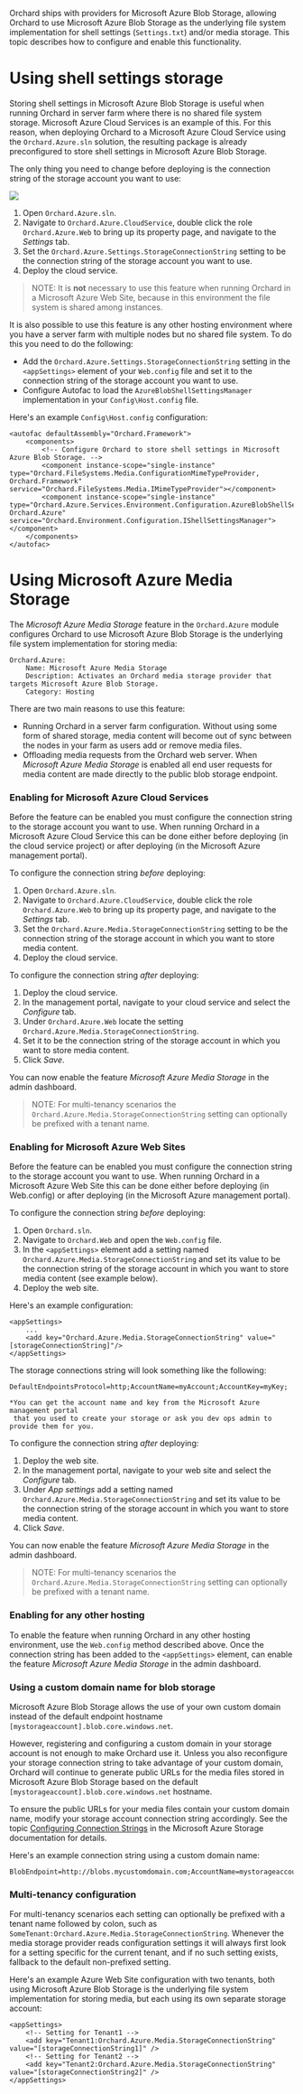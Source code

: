 Orchard ships with providers for Microsoft Azure Blob Storage, allowing Orchard to use Microsoft Azure Blob Storage as the underlying file system implementation for shell settings (`Settings.txt`) and/or media storage. This topic describes how to configure and enable this functionality.

# Using shell settings storage

Storing shell settings in Microsoft Azure Blob Storage is useful when running Orchard in server farm where there is no shared file system storage. Microsoft Azure Cloud Services is an example of this. For this reason, when deploying Orchard to a Microsoft Azure Cloud Service using the `Orchard.Azure.sln` solution, the resulting package is already preconfigured to store shell settings in Microsoft Azure Blob Storage.

The only thing you need to change before deploying is the connection string of the storage account you want to use:

![](../Attachments/Using-Windows-Azure-Blob-Storage/settings-storage-account.png)

1. Open `Orchard.Azure.sln`.
2. Navigate to `Orchard.Azure.CloudService`, double click the role `Orchard.Azure.Web` to bring up its property page, and navigate to the *Settings* tab.
3. Set the `Orchard.Azure.Settings.StorageConnectionString` setting to be the connection string of the storage account you want to use.
4. Deploy the cloud service.

> NOTE: It is **not** necessary to use this feature when running Orchard in a Microsoft Azure Web Site, because in this environment the file system is shared among instances.

It is also possible to use this feature is any other hosting environment where you have a server farm with multiple nodes but no shared file system. To do this you need to do the following:

* Add the `Orchard.Azure.Settings.StorageConnectionString` setting in the `<appSettings>` element of your `Web.config` file and set it to the connection string of the storage account you want to use.
* Configure Autofac to load the `AzureBlobShellSettingsManager` implementation in your `Config\Host.config` file.

Here's an example `Config\Host.config` configuration:

	<autofac defaultAssembly="Orchard.Framework">
		<components>
			<!-- Configure Orchard to store shell settings in Microsoft Azure Blob Storage. -->
			<component instance-scope="single-instance" type="Orchard.FileSystems.Media.ConfigurationMimeTypeProvider, Orchard.Framework" service="Orchard.FileSystems.Media.IMimeTypeProvider"></component>
			<component instance-scope="single-instance" type="Orchard.Azure.Services.Environment.Configuration.AzureBlobShellSettingsManager, Orchard.Azure" service="Orchard.Environment.Configuration.IShellSettingsManager"></component>
		</components>
	</autofac>

# Using Microsoft Azure Media Storage

The *Microsoft Azure Media Storage* feature in the `Orchard.Azure` module configures Orchard to use Microsoft Azure Blob Storage is the underlying file system implementation for storing media:

	Orchard.Azure:
		Name: Microsoft Azure Media Storage
		Description: Activates an Orchard media storage provider that targets Microsoft Azure Blob Storage.
		Category: Hosting

There are two main reasons to use this feature:

* Running Orchard in a server farm configuration. Without using some form of shared storage, media content will become out of sync between the nodes in your farm as users add or remove media files.
* Offloading media requests from the Orchard web server. When *Microsoft Azure Media Storage* is enabled all end user requests for media content are made directly to the public blob storage endpoint.

### Enabling for Microsoft Azure Cloud Services

Before the feature can be enabled you must configure the connection string to the storage account you want to use. When running Orchard in a Microsoft Azure Cloud Service this can be done either before deploying (in the cloud service project) or after deploying (in the Microsoft Azure management portal).

To configure the connection string *before* deploying:

1. Open `Orchard.Azure.sln`.
2. Navigate to `Orchard.Azure.CloudService`, double click the role `Orchard.Azure.Web` to bring up its property page, and navigate to the *Settings* tab.
3. Set the `Orchard.Azure.Media.StorageConnectionString` setting to be the connection string of the storage account in which you want to store media content.
4. Deploy the cloud service.

To configure the connection string *after* deploying:

1. Deploy the cloud service.
2. In the management portal, navigate to your cloud service and select the *Configure* tab.
2. Under `Orchard.Azure.Web` locate the setting `Orchard.Azure.Media.StorageConnectionString`.
3. Set it to be the connection string of the storage account in which you want to store media content.
4. Click *Save*.

You can now enable the feature *Microsoft Azure Media Storage* in the admin dashboard.

> NOTE: For multi-tenancy scenarios the `Orchard.Azure.Media.StorageConnectionString` setting can optionally be prefixed with a tenant name. 

### Enabling for Microsoft Azure Web Sites

Before the feature can be enabled you must configure the connection string to the storage account you want to use. When running Orchard in a Microsoft Azure Web Site this can be done either before deploying (in Web.config) or after deploying (in the Microsoft Azure management portal).

To configure the connection string *before* deploying:

1. Open `Orchard.sln`.
2. Navigate to `Orchard.Web` and open the `Web.config` file.
3. In the `<appSettings>` element add a setting named `Orchard.Azure.Media.StorageConnectionString` and set its value to be the connection string of the storage account in which you want to store media content (see example below).
4. Deploy the web site.

Here's an example configuration:

	<appSettings>
		...
		<add key="Orchard.Azure.Media.StorageConnectionString" value="[storageConnectionString]"/>
	</appSettings>

The storage connections string will look something like the following:

	DefaultEndpointsProtocol=http;AccountName=myAccount;AccountKey=myKey;

    *You can get the account name and key from the Microsoft Azure management portal 
     that you used to create your storage or ask you dev ops admin to provide them for you.


To configure the connection string *after* deploying:

1. Deploy the web site.
2. In the management portal, navigate to your web site and select the *Configure* tab.
2. Under *App settings* add a setting named `Orchard.Azure.Media.StorageConnectionString` and set its value to be the connection string of the storage account in which you want to store media content.
4. Click *Save*.

You can now enable the feature *Microsoft Azure Media Storage* in the admin dashboard.

> NOTE: For multi-tenancy scenarios the `Orchard.Azure.Media.StorageConnectionString` setting can optionally be prefixed with a tenant name. 

### Enabling for any other hosting

To enable the feature when running Orchard in any other hosting environment, use the `Web.config` method described above. Once the connection string has been added to the `<appSettings>` element, can enable the feature *Microsoft Azure Media Storage* in the admin dashboard.

### Using a custom domain name for blob storage

Microsoft Azure Blob Storage allows the use of your own custom domain instead of the default endpoint hostname `[mystorageaccount].blob.core.windows.net`.

However, registering and configuring a custom domain in your storage account is not enough to make Orchard use it. Unless you also reconfigure your storage connection string to take advantage of your custom domain, Orchard will continue to generate public URLs for the media files stored in Microsoft Azure Blob Storage based on the default `[mystorageaccount].blob.core.windows.net` hostname.

To ensure the public URLs for your media files contain your custom domain name, modify your storage account connection string accordingly. See the topic [Configuring Connection Strings](http://msdn.microsoft.com/en-us/library/windowsazure/ee758697.aspx) in the Microsoft Azure Storage documentation for details.

Here's an example connection string using a custom domain name:

	BlobEndpoint=http://blobs.mycustomdomain.com;AccountName=mystorageaccount;AccountKey=KauG3A5f...An3QlW5dA==

### Multi-tenancy configuration

For multi-tenancy scenarios each setting can optionally be prefixed with a tenant name followed by colon, such as `SomeTenant:Orchard.Azure.Media.StorageConnectionString`. Whenever the media storage provider reads configuration settings it will always first look for a setting specific for the current tenant, and if no such setting exists, fallback to the default non-prefixed setting.

Here's an example Azure Web Site configuration with two tenants, both using Microsoft Azure Blob Storage is the underlying file system implementation for storing media, but each using its own separate storage account:

	<appSettings>
		<!-- Setting for Tenant1 -->
		<add key="Tenant1:Orchard.Azure.Media.StorageConnectionString" value="[storageConnectionString1]" />
		<!-- Setting for Tenant2 -->
		<add key="Tenant2:Orchard.Azure.Media.StorageConnectionString" value="[storageConnectionString2]" />
	</appSettings>
